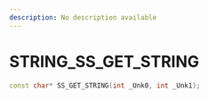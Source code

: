 ```yaml
---
description: No description available 
---
```


# STRING\_SS_GET_STRING

```cpp
const char* SS_GET_STRING(int _Unk0, int _Unk1);
```